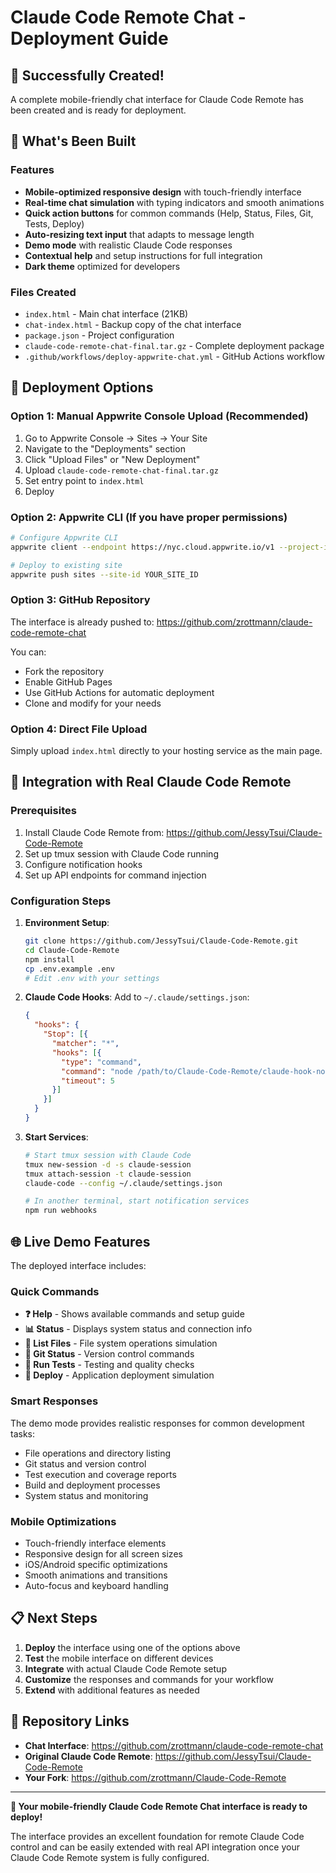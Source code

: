 # Claude Code Remote Chat - Deployment Guide

## 🎉 Successfully Created!

A complete mobile-friendly chat interface for Claude Code Remote has been created and is ready for deployment.

## 📱 What's Been Built

### Features
- **Mobile-optimized responsive design** with touch-friendly interface
- **Real-time chat simulation** with typing indicators and smooth animations
- **Quick action buttons** for common commands (Help, Status, Files, Git, Tests, Deploy)
- **Auto-resizing text input** that adapts to message length
- **Demo mode** with realistic Claude Code responses
- **Contextual help** and setup instructions for full integration
- **Dark theme** optimized for developers

### Files Created
- `index.html` - Main chat interface (21KB)
- `chat-index.html` - Backup copy of the chat interface
- `package.json` - Project configuration
- `claude-code-remote-chat-final.tar.gz` - Complete deployment package
- `.github/workflows/deploy-appwrite-chat.yml` - GitHub Actions workflow

## 🚀 Deployment Options

### Option 1: Manual Appwrite Console Upload (Recommended)
1. Go to Appwrite Console → Sites → Your Site
2. Navigate to the "Deployments" section
3. Click "Upload Files" or "New Deployment"
4. Upload `claude-code-remote-chat-final.tar.gz`
5. Set entry point to `index.html`
6. Deploy

### Option 2: Appwrite CLI (If you have proper permissions)
```bash
# Configure Appwrite CLI
appwrite client --endpoint https://nyc.cloud.appwrite.io/v1 --project-id YOUR_PROJECT_ID --key YOUR_API_KEY

# Deploy to existing site
appwrite push sites --site-id YOUR_SITE_ID
```

### Option 3: GitHub Repository
The interface is already pushed to: https://github.com/zrottmann/claude-code-remote-chat

You can:
- Fork the repository
- Enable GitHub Pages
- Use GitHub Actions for automatic deployment
- Clone and modify for your needs

### Option 4: Direct File Upload
Simply upload `index.html` directly to your hosting service as the main page.

## 🔧 Integration with Real Claude Code Remote

### Prerequisites
1. Install Claude Code Remote from: https://github.com/JessyTsui/Claude-Code-Remote
2. Set up tmux session with Claude Code running
3. Configure notification hooks
4. Set up API endpoints for command injection

### Configuration Steps
1. **Environment Setup**:
   ```bash
   git clone https://github.com/JessyTsui/Claude-Code-Remote.git
   cd Claude-Code-Remote
   npm install
   cp .env.example .env
   # Edit .env with your settings
   ```

2. **Claude Code Hooks**:
   Add to `~/.claude/settings.json`:
   ```json
   {
     "hooks": {
       "Stop": [{
         "matcher": "*",
         "hooks": [{
           "type": "command",
           "command": "node /path/to/Claude-Code-Remote/claude-hook-notify.js completed",
           "timeout": 5
         }]
       }]
     }
   }
   ```

3. **Start Services**:
   ```bash
   # Start tmux session with Claude Code
   tmux new-session -d -s claude-session
   tmux attach-session -t claude-session
   claude-code --config ~/.claude/settings.json
   
   # In another terminal, start notification services
   npm run webhooks
   ```

## 🌐 Live Demo Features

The deployed interface includes:

### Quick Commands
- **❓ Help** - Shows available commands and setup guide
- **📊 Status** - Displays system status and connection info
- **📁 List Files** - File system operations simulation
- **🔄 Git Status** - Version control commands
- **🧪 Run Tests** - Testing and quality checks
- **🚀 Deploy** - Application deployment simulation

### Smart Responses
The demo mode provides realistic responses for common development tasks:
- File operations and directory listing
- Git status and version control
- Test execution and coverage reports
- Build and deployment processes
- System status and monitoring

### Mobile Optimizations
- Touch-friendly interface elements
- Responsive design for all screen sizes
- iOS/Android specific optimizations
- Smooth animations and transitions
- Auto-focus and keyboard handling

## 📋 Next Steps

1. **Deploy** the interface using one of the options above
2. **Test** the mobile interface on different devices
3. **Integrate** with actual Claude Code Remote setup
4. **Customize** the responses and commands for your workflow
5. **Extend** with additional features as needed

## 🎯 Repository Links

- **Chat Interface**: https://github.com/zrottmann/claude-code-remote-chat
- **Original Claude Code Remote**: https://github.com/JessyTsui/Claude-Code-Remote
- **Your Fork**: https://github.com/zrottmann/Claude-Code-Remote

---

**🎉 Your mobile-friendly Claude Code Remote Chat interface is ready to deploy!**

The interface provides an excellent foundation for remote Claude Code control and can be easily extended with real API integration once your Claude Code Remote system is fully configured.